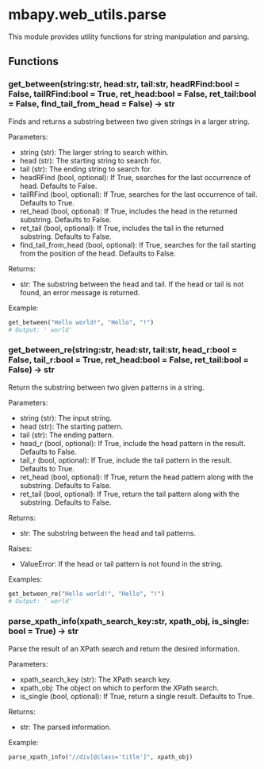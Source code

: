 # mbapy.web_utils.parse

This module provides utility functions for string manipulation and parsing.  

## Functions

### get_between(string:str, head:str, tail:str, headRFind:bool = False, tailRFind:bool = True, ret_head:bool = False, ret_tail:bool = False, find_tail_from_head = False) -> str

Finds and returns a substring between two given strings in a larger string.  

Parameters:  
- string (str): The larger string to search within.  
- head (str): The starting string to search for.  
- tail (str): The ending string to search for.  
- headRFind (bool, optional): If True, searches for the last occurrence of head. Defaults to False.  
- tailRFind (bool, optional): If True, searches for the last occurrence of tail. Defaults to True.  
- ret_head (bool, optional): If True, includes the head in the returned substring. Defaults to False.  
- ret_tail (bool, optional): If True, includes the tail in the returned substring. Defaults to False.  
- find_tail_from_head (bool, optional): If True, searches for the tail starting from the position of the head. Defaults to False.  

Returns:  
- str: The substring between the head and tail. If the head or tail is not found, an error message is returned.  

Example:  
```python
get_between("Hello world!", "Hello", "!")
# Output: ' world'
```

### get_between_re(string:str, head:str, tail:str, head_r:bool = False, tail_r:bool = True, ret_head:bool = False, ret_tail:bool = False) -> str

Return the substring between two given patterns in a string.  

Parameters:  
- string (str): The input string.  
- head (str): The starting pattern.  
- tail (str): The ending pattern.  
- head_r (bool, optional): If True, include the head pattern in the result. Defaults to False.  
- tail_r (bool, optional): If True, include the tail pattern in the result. Defaults to True.  
- ret_head (bool, optional): If True, return the head pattern along with the substring. Defaults to False.  
- ret_tail (bool, optional): If True, return the tail pattern along with the substring. Defaults to False.  

Returns:  
- str: The substring between the head and tail patterns.  

Raises:  
- ValueError: If the head or tail pattern is not found in the string.  

Examples:  
```python
get_between_re("Hello world!", "Hello", "!")
# Output: ' world'
```

### parse_xpath_info(xpath_search_key:str, xpath_obj, is_single: bool = True) -> str

Parse the result of an XPath search and return the desired information.  

Parameters:  
- xpath_search_key (str): The XPath search key.  
- xpath_obj: The object on which to perform the XPath search.  
- is_single (bool, optional): If True, return a single result. Defaults to True.  

Returns:  
- str: The parsed information.  

Example:  
```python
parse_xpath_info("//div[@class='title']", xpath_obj)
```

